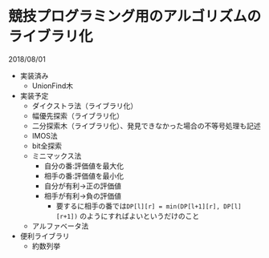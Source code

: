 ﻿# 競技プログラミング用のアルゴリズムのライブラリ化
2018/08/01

- 実装済み
	- UnionFind木
- 実装予定
	- ダイクストラ法（ライブラリ化）
 	- 幅優先探索（ライブラリ化）
	- 二分探索木（ライブラリ化）、発見できなかった場合の不等号処理も記述
	- IMOS法
	- bit全探索
	- ミニマックス法
		- 自分の番:評価値を最大化
		- 相手の番:評価値を最小化
		- 自分が有利→正の評価値
		- 相手が有利→負の評価値
			- 要するに相手の番では```DP[l][r] = min(DP[l+1][r], DP[l][r+1])```
			のようにすればよいというだけのこと
	- アルファベータ法
- 便利ライブラリ
	- 約数列挙
